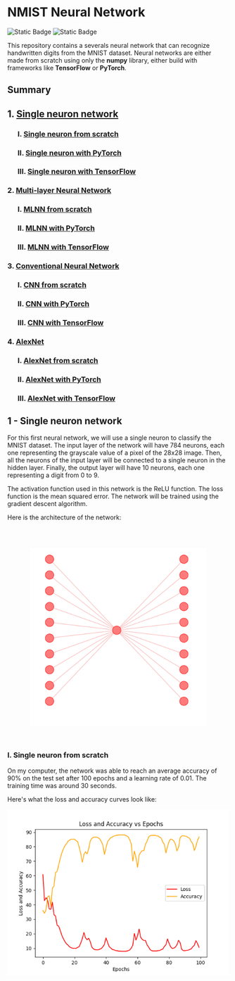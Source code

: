 # NMIST Neural Network

![Static Badge](https://img.shields.io/badge/made_in-France-red?labelColor=blue)
![Static Badge](https://img.shields.io/badge/language-Python-f7d54d?labelColor=4771a4)

This repository contains a severals neural network that can recognize handwritten digits from the MNIST dataset. Neural networks are either made from scratch using only the **numpy** library, either build with frameworks like **TensorFlow** or **PyTorch**.

## Summary

## 1. [Single neuron network](#1---single-neuron-network)

### &nbsp;&nbsp;&nbsp;&nbsp;&nbsp; I. [Single neuron from scratch](#I.-single-neuron-from-scratch)

### &nbsp;&nbsp;&nbsp;&nbsp;&nbsp; II. [Single neuron with PyTorch](#)

### &nbsp;&nbsp;&nbsp;&nbsp;&nbsp; III. [Single neuron with TensorFlow](#)

### 2. [Multi-layer Neural Network](#2---multi---layer-neural-network)

### &nbsp;&nbsp;&nbsp;&nbsp;&nbsp; I. [MLNN from scratch](#)

### &nbsp;&nbsp;&nbsp;&nbsp;&nbsp; II. [MLNN with PyTorch](#)

### &nbsp;&nbsp;&nbsp;&nbsp;&nbsp; III. [MLNN with TensorFlow](#)

### 3. [Conventional Neural Network](#3---conventional-neural-network)

### &nbsp;&nbsp;&nbsp;&nbsp;&nbsp; I. [CNN from scratch](#)

### &nbsp;&nbsp;&nbsp;&nbsp;&nbsp; II. [CNN with PyTorch](#)

### &nbsp;&nbsp;&nbsp;&nbsp;&nbsp; III. [CNN with TensorFlow](#)

### 4. [AlexNet](4---alexnet)

### &nbsp;&nbsp;&nbsp;&nbsp;&nbsp; I. [AlexNet from scratch](#)

### &nbsp;&nbsp;&nbsp;&nbsp;&nbsp; II. [AlexNet with PyTorch](#)

### &nbsp;&nbsp;&nbsp;&nbsp;&nbsp; III. [AlexNet with TensorFlow](#)

## 1 - Single neuron network

For this first neural network, we will use a single neuron to classify the MNIST dataset. The input layer of the network will have 784 neurons, each one representing the grayscale value of a pixel of the 28x28 image. Then, all the neurons of the input layer will be connected to a single neuron in the hidden layer. Finally, the output layer will have 10 neurons, each one representing a digit from 0 to 9.

The activation function used in this network is the ReLU function. The loss function is the mean squared error. The network will be trained using the gradient descent algorithm.

Here is the architecture of the network:

<br><br>

<p align="center">
<img src="assets/svg/single_neuron_architecture.svg" alt="Single neuronne architecture" style="width:80%"/>
</p>
<br>

### I. Single neuron from scratch

On my computer, the network was able to reach an average accuracy of 90% on the test set after 100 epochs and a learning rate of 0.01. The training time was around 30 seconds.

Here's what the loss and accuracy curves look like:

<p align="center">
<img src="assets/images/loss_vs_epoch_single_neuron_scratch.png"/>
</p>
